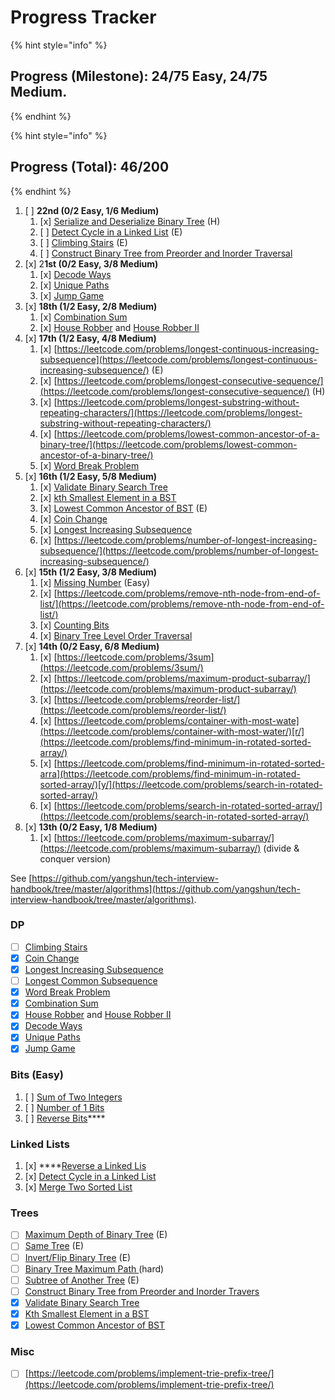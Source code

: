 # Progress Tracker

{% hint style="info" %}
## **Progress \(Milestone\): 24/75 Easy, 24/75 Medium.**
{% endhint %}

{% hint style="info" %}
## **Progress \(Total\): 46/200**
{% endhint %}

1. [ ] **22nd \(0/2 Easy, 1/6 Medium\)**
   1. [x] [Serialize and Deserialize Binary Tree](https://leetcode.com/problems/serialize-and-deserialize-binary-tree/) \(H\)
   2. [ ] [Detect Cycle in a Linked List](https://leetcode.com/problems/linked-list-cycle/) \(E\)
   3. [ ] [Climbing Stairs](https://leetcode.com/problems/climbing-stairs/) \(E\)
   4. [ ] [Construct Binary Tree from Preorder and Inorder Traversal](https://leetcode.com/problems/construct-binary-tree-from-preorder-and-inorder-traversal/)
2. [x] 2**1st \(0/2 Easy, 3/8 Medium\)**
   1. [x] [Decode Ways](https://leetcode.com/problems/decode-ways/)
   2. [x] [Unique Paths](https://leetcode.com/problems/unique-paths/)
   3. [x] [Jump Game](https://leetcode.com/problems/jump-game/)
3. [x] **18th \(1/2 Easy, 2/8 Medium\)** 
   1. [x]  [Combination Sum](https://leetcode.com/problems/combination-sum-iv/)
   2. [x] [House Robber](https://leetcode.com/problems/house-robber/) and [House Robber II](https://leetcode.com/problems/house-robber-ii/)
4. [x] **17th \(1/2 Easy, 4/8 Medium\)**
   1. [x] [https://leetcode.com/problems/longest-continuous-increasing-subsequence](https://leetcode.com/problems/longest-continuous-increasing-subsequence/) \(E\)
   2. [x] [https://leetcode.com/problems/longest-consecutive-sequence/](https://leetcode.com/problems/longest-consecutive-sequence/) \(H\)
   3. [x] [https://leetcode.com/problems/longest-substring-without-repeating-characters/](https://leetcode.com/problems/longest-substring-without-repeating-characters/)
   4. [x] [https://leetcode.com/problems/lowest-common-ancestor-of-a-binary-tree/](https://leetcode.com/problems/lowest-common-ancestor-of-a-binary-tree/)
   5. [x] [Word Break Problem](https://leetcode.com/problems/word-break/)
5. [x] **16th \(1/2 Easy, 5/8 Medium\)** 
   1. [x] [Validate Binary Search Tree](https://leetcode.com/problems/validate-binary-search-tree/) 
   2. [x]  [kth Smallest Element in a BST](https://leetcode.com/problems/kth-smallest-element-in-a-bst/) 
   3. [x]  [Lowest Common Ancestor of BST](https://leetcode.com/problems/lowest-common-ancestor-of-a-binary-search-tree/) \(E\)
   4. [x] [Coin Change](https://leetcode.com/problems/coin-change/)
   5. [x] [Longest Increasing Subsequence](https://leetcode.com/problems/longest-increasing-subsequence/)
   6. [x] [https://leetcode.com/problems/number-of-longest-increasing-subsequence/](https://leetcode.com/problems/number-of-longest-increasing-subsequence/)
6. [x] **15th \(1/2 Easy, 3/8 Medium\)**
   1. [x] [Missing Number](https://leetcode.com/problems/missing-number/) \(Easy\)
   2. [x] [https://leetcode.com/problems/remove-nth-node-from-end-of-list/](https://leetcode.com/problems/remove-nth-node-from-end-of-list/)
   3. [x] [Counting Bi](https://leetcode.com/problems/counting-bits/)[ts](https://leetcode.com/problems/linked-list-cycle/)
   4. [x] [Binary Tree Level Order Traversal](https://leetcode.com/problems/binary-tree-level-order-traversal/)
7. [x] **14th \(0/2 Easy, 6/8 Medium\)**
   1. [x] [https://leetcode.com/problems/3sum](https://leetcode.com/problems/3sum/)
   2. [x] [https://leetcode.com/problems/maximum-product-subarray/](https://leetcode.com/problems/maximum-product-subarray/)
   3. [x] [https://leetcode.com/problems/reorder-list/](https://leetcode.com/problems/reorder-list/)
   4. [x] [https://leetcode.com/problems/container-with-most-wate](https://leetcode.com/problems/container-with-most-water/)[r/](https://leetcode.com/problems/find-minimum-in-rotated-sorted-array/)
   5. [x] [https://leetcode.com/problems/find-minimum-in-rotated-sorted-arra](https://leetcode.com/problems/find-minimum-in-rotated-sorted-array/)[y/](https://leetcode.com/problems/search-in-rotated-sorted-array/)
   6. [x] [https://leetcode.com/problems/search-in-rotated-sorted-array/](https://leetcode.com/problems/search-in-rotated-sorted-array/)
8. [x] **13th \(0/2 Easy, 1/8 Medium\)**
   1. [x] [https://leetcode.com/problems/maximum-subarray/](https://leetcode.com/problems/maximum-subarray/) \(divide & conquer version\)

See [https://github.com/yangshun/tech-interview-handbook/tree/master/algorithms](https://github.com/yangshun/tech-interview-handbook/tree/master/algorithms).

### **DP**

* [ ] [Climbing Stairs](https://leetcode.com/problems/climbing-stairs/)
* [x] [Coin Change](https://leetcode.com/problems/coin-change/)
* [x] [Longest Increasing Subsequence](https://leetcode.com/problems/longest-increasing-subsequence/)
* [ ] [Longest Common Subsequence](https://github.com/yangshun/tech-interview-handbook/blob/master/algorithms)
* [x] [Word Break Problem](https://leetcode.com/problems/word-break/)
* [x] [Combination Sum](https://leetcode.com/problems/combination-sum-iv/)
* [x] [House Robber](https://leetcode.com/problems/house-robber/) and [House Robber II](https://leetcode.com/problems/house-robber-ii/)
* [x] [Decode Ways](https://leetcode.com/problems/decode-ways/)
* [x] [Unique Paths](https://leetcode.com/problems/unique-paths/)
* [x] [Jump Game](https://leetcode.com/problems/jump-game/)

### **Bits \(Easy\)**

1. [ ] [Sum of Two Integers](https://leetcode.com/problems/sum-of-two-integers/)
2. [ ] [Number of 1 Bits](https://leetcode.com/problems/number-of-1-bits/)
3. [ ] [Reverse Bits](https://leetcode.com/problems/reverse-bits/)\*\*\*\*

### **Linked Lists**

1. [x] \*\*\*\*[Reverse a Linked Lis](https://leetcode.com/problems/reverse-linked-list/)
2. [x] [Detect Cycle in a Linked List](https://leetcode.com/problems/linked-list-cycle/)
3. [x] [Merge Two Sorted L](https://leetcode.com/problems/merge-two-sorted-lists/)[ist](https://leetcode.com/problems/merge-k-sorted-lists/)

### Trees

* [ ] [Maximum Depth of Binary Tree](https://leetcode.com/problems/maximum-depth-of-binary-tree/) \(E\)
* [ ] [Same Tree](https://leetcode.com/problems/same-tree/) \(E\)
* [ ] [Invert/Flip Binary Tree](https://leetcode.com/problems/invert-binary-tree/) \(E\)
* [ ] [Binary Tree Maximum Path ](https://leetcode.com/problems/binary-tree-maximum-path-sum/)\(hard\)
* [ ] [Subtree of Another Tree](https://leetcode.com/problems/subtree-of-another-tree/) \(E\)
* [ ] [Construct Binary Tree from Preorder and Inorder Travers](https://leetcode.com/problems/construct-binary-tree-from-preorder-and-inorder-traversal/)
* [x] [Validate Binary Search Tree](https://leetcode.com/problems/validate-binary-search-tree/)
* [x] [Kth Smallest Element in a BST](https://leetcode.com/problems/kth-smallest-element-in-a-bst/)
* [x] [Lowest Common Ancestor of BST](https://leetcode.com/problems/lowest-common-ancestor-of-a-binary-search-tree/)

### **Misc**

* [ ] [https://leetcode.com/problems/implement-trie-prefix-tree/](https://leetcode.com/problems/implement-trie-prefix-tree/)  

